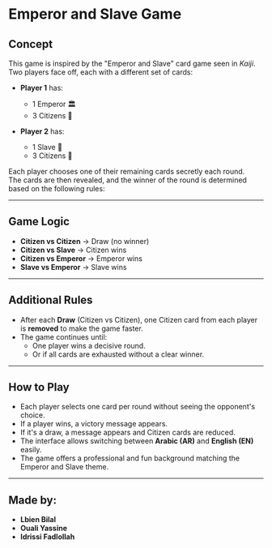 # Emperor and Slave Game

## Concept

This game is inspired by the "Emperor and Slave" card game seen in *Kaiji*.  
Two players face off, each with a different set of cards:

- **Player 1** has:
  - 1 Emperor 🏛️
  - 3 Citizens 👤

- **Player 2** has:
  - 1 Slave 🔗
  - 3 Citizens 👤

Each player chooses one of their remaining cards secretly each round.  
The cards are then revealed, and the winner of the round is determined based on the following rules:

---

## Game Logic

- **Citizen vs Citizen** → Draw (no winner)
- **Citizen vs Slave** → Citizen wins
- **Citizen vs Emperor** → Emperor wins
- **Slave vs Emperor** → Slave wins

---

## Additional Rules

- After each **Draw** (Citizen vs Citizen), one Citizen card from each player is **removed** to make the game faster.
- The game continues until:
  - One player wins a decisive round.
  - Or if all cards are exhausted without a clear winner.

---

## How to Play

- Each player selects one card per round without seeing the opponent's choice.
- If a player wins, a victory message appears.
- If it's a draw, a message appears and Citizen cards are reduced.
- The interface allows switching between **Arabic (AR)** and **English (EN)** easily.
- The game offers a professional and fun background matching the Emperor and Slave theme.

---

## Made by:

- **Lbien Bilal**
- **Ouali Yassine**
- **Idrissi Fadlollah**
